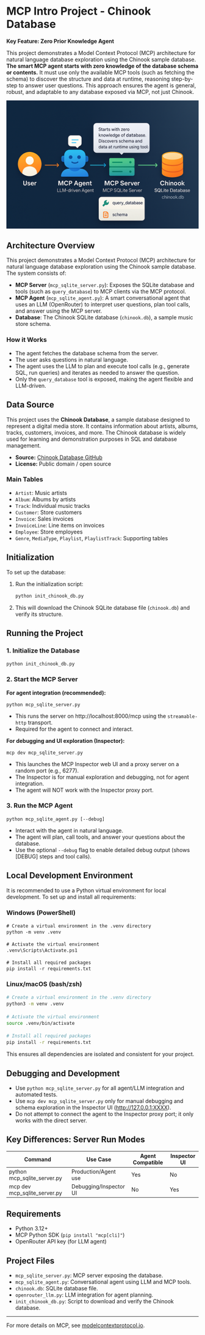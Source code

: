 # MCP Intro Project - Chinook Database

**Key Feature: Zero Prior Knowledge Agent**

This project demonstrates a Model Context Protocol (MCP) architecture for natural language database exploration using the Chinook sample database. **The smart MCP agent starts with zero knowledge of the database schema or contents.** It must use only the available MCP tools (such as fetching the schema) to discover the structure and data at runtime, reasoning step-by-step to answer user questions. This approach ensures the agent is general, robust, and adaptable to any database exposed via MCP, not just Chinook.

![](doc/915c8ffe-ab2f-4305-b91c-c4998795b73a.png)

## Architecture Overview

This project demonstrates a Model Context Protocol (MCP) architecture for natural language database exploration using the Chinook sample database. The system consists of:

- **MCP Server** (`mcp_sqlite_server.py`): Exposes the SQLite database and tools (such as `query_database`) to MCP clients via the MCP protocol.
- **MCP Agent** (`mcp_sqlite_agent.py`): A smart conversational agent that uses an LLM (OpenRouter) to interpret user questions, plan tool calls, and answer using the MCP server.
- **Database**: The Chinook SQLite database (`chinook.db`), a sample music store schema.

### How it Works

- The agent fetches the database schema from the server.
- The user asks questions in natural language.
- The agent uses the LLM to plan and execute tool calls (e.g., generate SQL, run queries) and iterates as needed to answer the question.
- Only the `query_database` tool is exposed, making the agent flexible and LLM-driven.

## Data Source

This project uses the **Chinook Database**, a sample database designed to represent a digital media store. It contains information about artists, albums, tracks, customers, invoices, and more. The Chinook database is widely used for learning and demonstration purposes in SQL and database management.

- **Source:** [Chinook Database GitHub](https://github.com/lerocha/chinook-database)
- **License:** Public domain / open source

### Main Tables

- `Artist`: Music artists
- `Album`: Albums by artists
- `Track`: Individual music tracks
- `Customer`: Store customers
- `Invoice`: Sales invoices
- `InvoiceLine`: Line items on invoices
- `Employee`: Store employees
- `Genre`, `MediaType`, `Playlist`, `PlaylistTrack`: Supporting tables

## Initialization

To set up the database:

1. Run the initialization script:

    ```bash
    python init_chinook_db.py
    ```

2. This will download the Chinook SQLite database file (`chinook.db`) and verify its structure.

## Running the Project

### 1. Initialize the Database

```pwsh
python init_chinook_db.py
```

### 2. Start the MCP Server

**For agent integration (recommended):**

```pwsh
python mcp_sqlite_server.py
```

- This runs the server on http://localhost:8000/mcp using the `streamable-http` transport.
- Required for the agent to connect and interact.

**For debugging and UI exploration (Inspector):**

```pwsh
mcp dev mcp_sqlite_server.py
```

- This launches the MCP Inspector web UI and a proxy server on a random port (e.g., 6277).
- The Inspector is for manual exploration and debugging, not for agent integration.
- The agent will NOT work with the Inspector proxy port.

### 3. Run the MCP Agent

```pwsh
python mcp_sqlite_agent.py [--debug]
```

- Interact with the agent in natural language.
- The agent will plan, call tools, and answer your questions about the database.
- Use the optional `--debug` flag to enable detailed debug output (shows [DEBUG] steps and tool calls).

## Local Development Environment

It is recommended to use a Python virtual environment for local development. To set up and install all requirements:

### Windows (PowerShell)
```pwsh
# Create a virtual environment in the .venv directory
python -m venv .venv

# Activate the virtual environment
.venv\Scripts\Activate.ps1

# Install all required packages
pip install -r requirements.txt
```

### Linux/macOS (bash/zsh)
```bash
# Create a virtual environment in the .venv directory
python3 -m venv .venv

# Activate the virtual environment
source .venv/bin/activate

# Install all required packages
pip install -r requirements.txt
```

This ensures all dependencies are isolated and consistent for your project.

## Debugging and Development

- Use `python mcp_sqlite_server.py` for all agent/LLM integration and automated tests.
- Use `mcp dev mcp_sqlite_server.py` only for manual debugging and schema exploration in the Inspector UI (http://127.0.0.1:XXXX).
- Do not attempt to connect the agent to the Inspector proxy port; it only works with the direct server.

## Key Differences: Server Run Modes

| Command                          | Use Case                | Agent Compatible | Inspector UI |
|-----------------------------------|-------------------------|------------------|--------------|
| python mcp_sqlite_server.py       | Production/Agent use    | Yes              | No           |
| mcp dev mcp_sqlite_server.py      | Debugging/Inspector UI  | No               | Yes          |

## Requirements

- Python 3.12+
- MCP Python SDK (`pip install "mcp[cli]"`)
- OpenRouter API key (for LLM agent)

## Project Files

- `mcp_sqlite_server.py`: MCP server exposing the database.
- `mcp_sqlite_agent.py`: Conversational agent using LLM and MCP tools.
- `chinook.db`: SQLite database file.
- `openrouter_llm.py`: LLM integration for agent planning.
- `init_chinook_db.py`: Script to download and verify the Chinook database.

---
For more details on MCP, see [modelcontextprotocol.io](https://modelcontextprotocol.io/).
